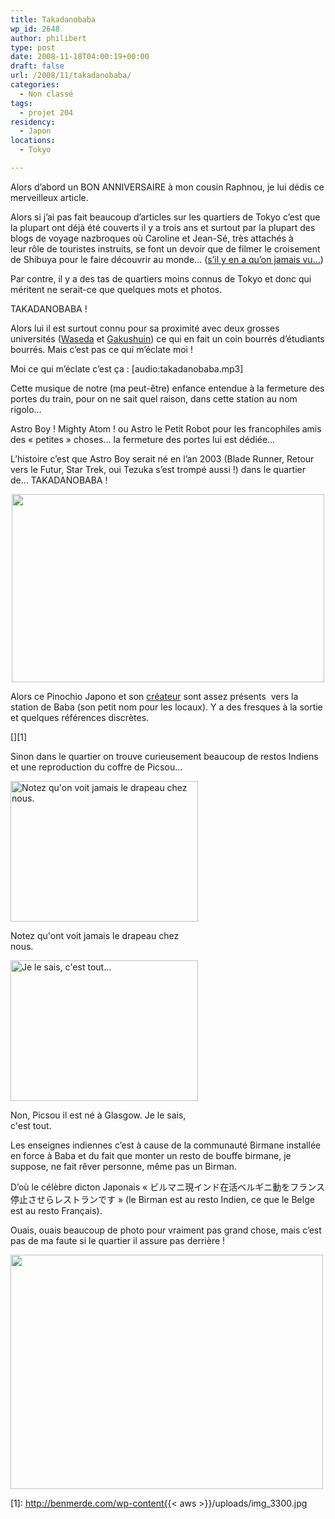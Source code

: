 ```yaml
---
title: Takadanobaba
wp_id: 2648
author: philibert
type: post
date: 2008-11-18T04:00:19+00:00
draft: false
url: /2008/11/takadanobaba/
categories:
  - Non classé
tags:
  - projet 204
residency:
  - Japon
locations:
  - Tokyo

---
```

Alors d&rsquo;abord un BON ANNIVERSAIRE à mon cousin Raphnou, je lui dédis ce merveilleux article.

Alors si j&rsquo;ai pas fait beaucoup d&rsquo;articles sur les quartiers de Tokyo c&rsquo;est que la plupart ont déjà été couverts il y a trois ans et surtout par la plupart des blogs de voyage nazbroques où Caroline et Jean-Sé, très attachés à leur rôle de touristes instruits, se font un devoir que de filmer le croisement de Shibuya pour le faire découvrir au monde&#8230; (<a title="Original" href="http://fr.youtube.com/results?search_type=&search_query=shibuya+crossing&aq=f" target="_blank">s&rsquo;il y en a qu&rsquo;on jamais vu&#8230;</a>)

Par contre, il y a des tas de quartiers moins connus de Tokyo et donc qui méritent ne serait-ce que quelques mots et photos.

TAKADANOBABA !

Alors lui il est surtout connu pour sa proximité avec deux grosses universités (<a title="Waseda" href="http://fr.wikipedia.org/wiki/Université_Waseda" target="_blank">Waseda</a> et <a title="Gakushuin" href="http://fr.wikipedia.org/wiki/Gakushuin" target="_blank">Gakushuin</a>) ce qui en fait un coin bourrés d&rsquo;étudiants bourrés. Mais c&rsquo;est pas ce qui m&rsquo;éclate moi !
  
Moi ce qui m&rsquo;éclate c&rsquo;est ça : [audio:takadanobaba.mp3]

Cette musique de notre (ma peut-être) enfance entendue à la fermeture des portes du train, pour on ne sait quel raison, dans cette station au nom rigolo&#8230; 
  
Astro Boy ! Mighty Atom ! ou Astro le Petit Robot pour les francophiles amis des « petites » choses&#8230; la fermeture des portes lui est dédiée&#8230;

L&rsquo;histoire c&rsquo;est que Astro Boy serait né en l&rsquo;an 2003 (Blade Runner, Retour vers le Futur, Star Trek, oui Tezuka s&rsquo;est trompé aussi !) dans le quartier de&#8230; TAKADANOBABA !

<p style="text-align: center;">
  <a href="http://benmerde.com/wp-content{{< aws >}}/uploads/img_3300.jpg" target="_blank"><img class="aligncenter size-full wp-image-409" title="fresque" src="http://benmerde.com/wp-content{{< aws >}}/uploads/fresque.jpg" alt="" width="500" height="301" /></a>
</p>

Alors ce Pinochio Japono et son <a title="Osamu Tezuka" href="http://fr.wikipedia.org/wiki/Osamu_Tezuka" target="_blank">créateur</a> sont assez présents  vers la station de Baba (son petit nom pour les locaux). Y a des fresques à la sortie et quelques références discrètes.

[][1]

Sinon dans le quartier on trouve curieusement beaucoup de restos Indiens et une reproduction du coffre de Picsou&#8230;

<div id="attachment_404" class="wp-caption aligncenter" style="max-width: 300px">
  <a href="http://benmerde.com/wp-content{{< aws >}}/uploads/img_3340.jpg"><img class="size-medium wp-image-404 " title="img_3340" src="http://benmerde.com/wp-content{{< aws >}}/uploads/img_3340.jpg" alt="Notez qu'on voit jamais le drapeau chez nous." width="300" height="225" /></a>
  
  <p class="wp-caption-text">
    Notez qu'ont voit jamais le drapeau chez nous.
  </p>
</div>

<div id="attachment_403" class="wp-caption aligncenter" style="max-width: 300px">
  <a href="http://benmerde.com/wp-content{{< aws >}}/uploads/img_3335.jpg"><img class="size-medium wp-image-403 " title="img_3335" src="http://benmerde.com/wp-content{{< aws >}}/uploads/img_3335.jpg" alt="Je le sais, c'est tout..." width="300" height="225" /></a>
  
  <p class="wp-caption-text">
    Non, Picsou il est né à Glasgow. Je le sais, c'est tout.
  </p>
</div>

Les enseignes indiennes c&rsquo;est à cause de la communauté Birmane installée en force à Baba et du fait que monter un resto de bouffe birmane, je suppose, ne fait rêver personne, même pas un Birman.
  
D&rsquo;où le célèbre dicton Japonais « ビルマニ現インド在活ベルギニ動をフランス停止させらレストランです » (le Birman est au resto Indien, ce que le Belge est au resto Français).

<p style="text-align: left;">
  Ouais, ouais beaucoup de photo pour vraiment pas grand chose, mais c&rsquo;est pas de ma faute si le quartier il assure pas derrière !
</p>

<div class="mceTemp mceIEcenter">
  <dl id="attachment_405" class="wp-caption aligncenter" style="width: 510px;">
    <dt class="wp-caption-dt">
      <a href="http://benmerde.com/wp-content{{< aws >}}/uploads/img_3337.jpg"><img class="size-full wp-image-405" title="img_3337" src="http://benmerde.com/wp-content{{< aws >}}/uploads/img_3337.jpg" alt="" width="500" height="375" /></a>
    </dt>
  </dl>
</div>

 [1]: http://benmerde.com/wp-content{{< aws >}}/uploads/img_3300.jpg